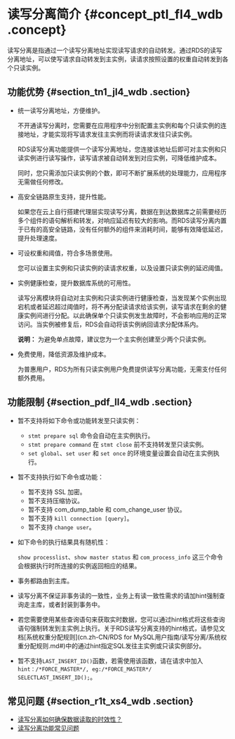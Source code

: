 # 读写分离简介 {#concept_ptl_fl4_wdb .concept}

读写分离是指通过一个读写分离地址实现读写请求的自动转发。通过RDS的读写分离地址，可以使写请求自动转发到主实例，读请求按照设置的权重自动转发到各个只读实例。

## 功能优势 {#section_tn1_jl4_wdb .section}

-   统一读写分离地址，方便维护。

    不开通读写分离时，您需要在应用程序中分别配置主实例和每个只读实例的连接地址，才能实现将写请求发往主实例而将读请求发往只读实例。

    RDS读写分离功能提供一个读写分离地址，您连接该地址后即可对主实例和只读实例进行读写操作，读写请求被自动转发到对应实例，可降低维护成本。

    同时，您只需添加只读实例的个数，即可不断扩展系统的处理能力，应用程序无需做任何修改。

-   高安全链路原生支持，提升性能。

    如果您在云上自行搭建代理层实现读写分离，数据在到达数据库之前需要经历多个组件的语句解析和转发，对响应延迟有较大的影响。而RDS读写分离内置于已有的高安全链路，没有任何额外的组件来消耗时间，能够有效降低延迟，提升处理速度。

-   可设权重和阈值，符合多场景使用。

    您可以设置主实例和只读实例的读请求权重，以及设置只读实例的延迟阈值。

-   实例健康检查，提升数据库系统的可用性。

    读写分离模块将自动对主实例和只读实例进行健康检查，当发现某个实例出现宕机或者延迟超过阈值时，将不再分配读请求给该实例，读写请求在剩余的健康实例间进行分配。以此确保单个只读实例发生故障时，不会影响应用的正常访问。当实例被修复后，RDS会自动将该实例纳回请求分配体系内。

    **说明：** 为避免单点故障，建议您为一个主实例创建至少两个只读实例。

-   免费使用，降低资源及维护成本。

    为普惠用户，RDS为所有只读实例用户免费提供读写分离功能，无需支付任何额外费用。


## 功能限制 {#section_pdf_ll4_wdb .section}

-   暂不支持将如下命令或功能转发至只读实例：
    -   `stmt prepare sql` 命令会自动在主实例执行。
    -   `stmt prepare command` 在 `stmt close` 前不支持转发至只读实例。
    -   `set global`、`set user` 和 `set once` 的环境变量设置会自动在主实例执行。
-   暂不支持执行如下命令或功能：
    -   暂不支持 SSL 加密。
    -   暂不支持压缩协议。
    -   暂不支持 com\_dump\_table 和 com\_change\_user 协议。
    -   暂不支持 `kill connection [query]`。
    -   暂不支持 `change user`。
-   如下命令的执行结果具有随机性：

    `show processlist`、`show master status` 和 `com_process_info` 这三个命令会根据执行时所连接的实例返回相应的结果。

-   事务都路由到主库。
-   读写分离不保证非事务读的一致性，业务上有读一致性需求的请加hint强制查询走主库，或者封装到事务中。
-   若您需要使用某些查询语句来获取实时数据，您可以通过hint格式将这些查询语句强制转发到主实例上执行。关于RDS读写分离支持的hint格式，请参见文档[系统权重分配规则](cn.zh-CN/RDS for MySQL用户指南/读写分离/系统权重分配规则.md#)中的通过hint指定SQL发往主实例或只读实例部分。
-   暂不支持`LAST_INSERT_ID()`函数，若需使用该函数，请在请求中加入`hint：/*FORCE_MASTER*/, eg:/*FORCE_MASTER*/ SELECTLAST_INSERT_ID();`。

## 常见问题 {#section_r1t_xs4_wdb .section}

-   [读写分离如何确保数据读取的时效性？](https://help.aliyun.com/document_detail/52221.html)
-   [读写分离功能常见问题](https://help.aliyun.com/document_detail/62977.html)


